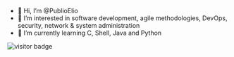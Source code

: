 - 👋 Hi, I’m @PublioElio
- 👀 I’m interested in software development, agile methodologies, DevOps, security, network & system administration
- 🌱 I’m currently learning C, Shell, Java and Python


![visitor badge](https://visitor-badge.glitch.me/badge?page_id=PublioElio.PublioElio&left_color=red&right_color=green&left_text=Hello%20Visitors)
